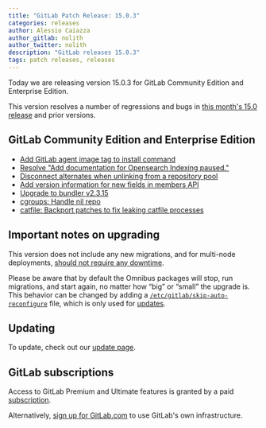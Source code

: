 ```yaml
---
title: "GitLab Patch Release: 15.0.3"
categories: releases
author: Alessio Caiazza
author_gitlab: nolith
author_twitter: nolith
description: "GitLab releases 15.0.3"
tags: patch releases, releases
---
```


Today we are releasing version 15.0.3 for GitLab Community Edition and Enterprise Edition.

This version resolves a number of regressions and bugs in
[this month's 15.0 release](/releases/2022/05/22/gitlab-15-0-released/) and
prior versions.

## GitLab Community Edition and Enterprise Edition

* [Add GitLab agent image tag to install command](https://gitlab.com/gitlab-org/gitlab/-/merge_requests/88188)
* [Resolve "Add documentation for Opensearch Indexing paused."](https://gitlab.com/gitlab-org/gitlab/-/merge_requests/89033)
* [Disconnect alternates when unlinking from a repository pool](https://gitlab.com/gitlab-org/gitlab/-/merge_requests/89195)
* [Add version information for new fields in members API](https://gitlab.com/gitlab-org/gitlab/-/merge_requests/89306)
* [Upgrade to bundler v2.3.15](https://gitlab.com/gitlab-org/omnibus-gitlab/-/merge_requests/6139)
* [cgroups: Handle nil repo](https://gitlab.com/gitlab-org/gitaly/-/merge_requests/4635)
* [catfile: Backport patches to fix leaking catfile processes](https://gitlab.com/gitlab-org/gitaly/-/merge_requests/4638)
<!-- {{ MERGE_REQUEST_LIST }} -->

## Important notes on upgrading

This version does not include any new migrations, and for multi-node deployments, [should not require any downtime](https://docs.gitlab.com/ee/update/#upgrading-without-downtime).

Please be aware that by default the Omnibus packages will stop, run migrations,
and start again, no matter how “big” or “small” the upgrade is. This behavior
can be changed by adding a [`/etc/gitlab/skip-auto-reconfigure`](http://docs.gitlab.com/omnibus/update/README.html) file,
which is only used for [updates](https://docs.gitlab.com/omnibus/update/README.html).

## Updating

To update, check out our [update page](/update/).

## GitLab subscriptions

Access to GitLab Premium and Ultimate features is granted by a paid [subscription](/pricing/).

Alternatively, [sign up for GitLab.com](https://gitlab.com/users/sign_in)
to use GitLab's own infrastructure.
